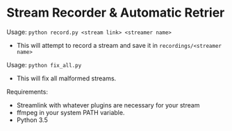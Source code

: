 # Stream Recorder & Automatic Retrier

Usage: `python record.py <stream link> <streamer name>`

- This will attempt to record a stream and save it in `recordings/<streamer name>`

Usage: `python fix_all.py`

- This will fix all malformed streams.

Requirements: 
- Streamlink with whatever plugins are necessary for your stream
- ffmpeg in your system PATH variable.
- Python 3.5